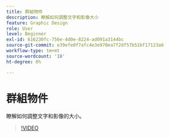 ```yaml
---
title: 群組物件
description: 瞭解如何調整文字和影像大小
feature: Graphic Design
role: User
level: Beginner
exl-id: 616230fc-756e-4d0e-8224-ad091a3144bc
source-git-commit: e39efe0f7afc4e3e970ea7f2df57b51bf17123a6
workflow-type: tm+mt
source-wordcount: '18'
ht-degree: 0%

---
```


# 群組物件

瞭解如何調整文字和影像的大小。

>[!VIDEO](https://video.tv.adobe.com/v/3420212?quality=12&learn=on&hidetitle=true)
